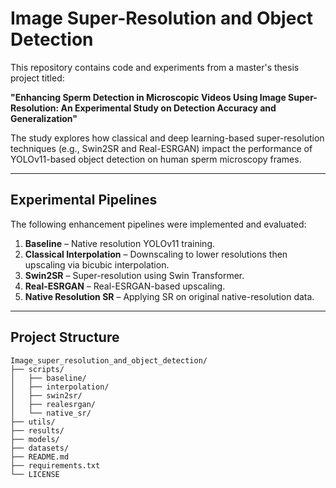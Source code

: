 # Image Super-Resolution and Object Detection

This repository contains code and experiments from a master's thesis project titled:

**"Enhancing Sperm Detection in Microscopic Videos Using Image Super-Resolution: An Experimental Study on Detection Accuracy and Generalization"**

The study explores how classical and deep learning-based super-resolution techniques (e.g., Swin2SR and Real-ESRGAN) impact the performance of YOLOv11-based object detection on human sperm microscopy frames.

---

## Experimental Pipelines

The following enhancement pipelines were implemented and evaluated:

1. **Baseline** – Native resolution YOLOv11 training.
2. **Classical Interpolation** – Downscaling to lower resolutions then upscaling via bicubic interpolation.
3. **Swin2SR** – Super-resolution using Swin Transformer.
4. **Real-ESRGAN** – Real-ESRGAN-based upscaling.
5. **Native Resolution SR** – Applying SR on original native-resolution data.

---

## Project Structure

```text
Image_super_resolution_and_object_detection/
├── scripts/             
│   ├── baseline/
│   ├── interpolation/
│   ├── swin2sr/
│   ├── realesrgan/
│   └── native_sr/
├── utils/               
├── results/             
├── models/              
├── datasets/            
├── README.md
├── requirements.txt
└── LICENSE

